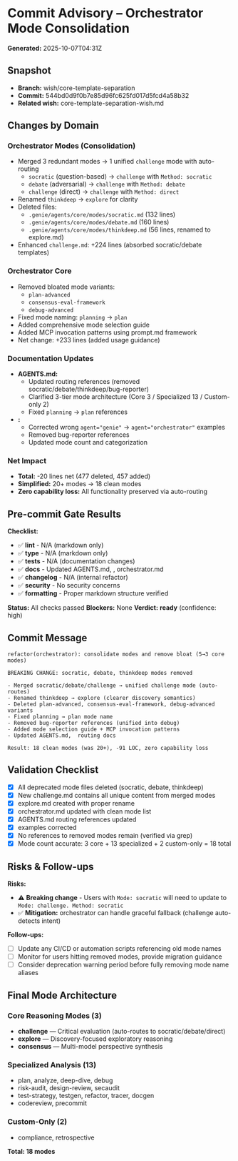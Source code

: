 # Commit Advisory – Orchestrator Mode Consolidation
**Generated:** 2025-10-07T04:31Z

## Snapshot
- **Branch:** wish/core-template-separation
- **Commit:** 544bd0d9f0b7e85d96fc625fd017d5fcd4a58b32
- **Related wish:** core-template-separation-wish.md

## Changes by Domain

### Orchestrator Modes (Consolidation)
- Merged 3 redundant modes → 1 unified `challenge` mode with auto-routing
  - `socratic` (question-based) → `challenge` with `Method: socratic`
  - `debate` (adversarial) → `challenge` with `Method: debate`
  - `challenge` (direct) → `challenge` with `Method: direct`
- Renamed `thinkdeep` → `explore` for clarity
- Deleted files:
  - `.genie/agents/core/modes/socratic.md` (132 lines)
  - `.genie/agents/core/modes/debate.md` (160 lines)
  - `.genie/agents/core/modes/thinkdeep.md` (56 lines, renamed to explore.md)
- Enhanced `challenge.md`: +224 lines (absorbed socratic/debate templates)

### Orchestrator Core
- Removed bloated mode variants:
  - `plan-advanced`
  - `consensus-eval-framework`
  - `debug-advanced`
- Fixed mode naming: `planning` → `plan`
- Added comprehensive mode selection guide
- Added MCP invocation patterns using prompt.md framework
- Net change: +233 lines (added usage guidance)

### Documentation Updates
- **AGENTS.md:**
  - Updated routing references (removed socratic/debate/thinkdeep/bug-reporter)
  - Clarified 3-tier mode architecture (Core 3 / Specialized 13 / Custom-only 2)
  - Fixed `planning` → `plan` references
- **:**
  - Corrected wrong `agent="genie"` → `agent="orchestrator"` examples
  - Removed bug-reporter references
  - Updated mode count and categorization

### Net Impact
- **Total:** -20 lines net (477 deleted, 457 added)
- **Simplified:** 20+ modes → 18 clean modes
- **Zero capability loss:** All functionality preserved via auto-routing

## Pre-commit Gate Results

**Checklist:**
- ✅ **lint** - N/A (markdown only)
- ✅ **type** - N/A (markdown only)
- ✅ **tests** - N/A (documentation changes)
- ✅ **docs** - Updated AGENTS.md, , orchestrator.md
- ✅ **changelog** - N/A (internal refactor)
- ✅ **security** - No security concerns
- ✅ **formatting** - Proper markdown structure verified

**Status:** All checks passed
**Blockers:** None
**Verdict:** **ready** (confidence: high)

## Commit Message

```
refactor(orchestrator): consolidate modes and remove bloat (5→3 core modes)

BREAKING CHANGE: socratic, debate, thinkdeep modes removed

- Merged socratic/debate/challenge → unified challenge mode (auto-routes)
- Renamed thinkdeep → explore (clearer discovery semantics)
- Deleted plan-advanced, consensus-eval-framework, debug-advanced variants
- Fixed planning → plan mode name
- Removed bug-reporter references (unified into debug)
- Added mode selection guide + MCP invocation patterns
- Updated AGENTS.md,  routing docs

Result: 18 clean modes (was 20+), -91 LOC, zero capability loss
```

## Validation Checklist

- [x] All deprecated mode files deleted (socratic, debate, thinkdeep)
- [x] New challenge.md contains all unique content from merged modes
- [x] explore.md created with proper rename
- [x] orchestrator.md updated with clean mode list
- [x] AGENTS.md routing references updated
- [x]  examples corrected
- [x] No references to removed modes remain (verified via grep)
- [x] Mode count accurate: 3 core + 13 specialized + 2 custom-only = 18 total

## Risks & Follow-ups

**Risks:**
- ⚠️ **Breaking change** - Users with `Mode: socratic` will need to update to `Mode: challenge. Method: socratic`
- ✅ **Mitigation:** orchestrator can handle graceful fallback (challenge auto-detects intent)

**Follow-ups:**
- [ ] Update any CI/CD or automation scripts referencing old mode names
- [ ] Monitor for users hitting removed modes, provide migration guidance
- [ ] Consider deprecation warning period before fully removing mode name aliases

## Final Mode Architecture

### Core Reasoning Modes (3)
- **challenge** — Critical evaluation (auto-routes to socratic/debate/direct)
- **explore** — Discovery-focused exploratory reasoning
- **consensus** — Multi-model perspective synthesis

### Specialized Analysis (13)
- plan, analyze, deep-dive, debug
- risk-audit, design-review, secaudit
- test-strategy, testgen, refactor, tracer, docgen
- codereview, precommit

### Custom-Only (2)
- compliance, retrospective

**Total: 18 modes**
